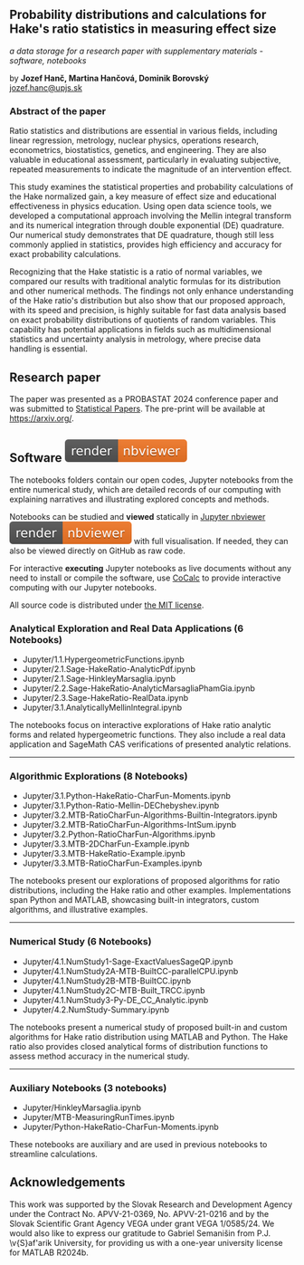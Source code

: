 ## Probability distributions and calculations for Hake's ratio statistics in measuring effect size
*a data storage for a research paper with supplementary materials - software, notebooks*

by **Jozef Hanč, Martina Hančová, Dominik Borovský**  
<jozef.hanc@upjs.sk>

### Abstract of the paper

Ratio statistics and distributions are essential in various fields, including linear regression, metrology, nuclear physics, operations research, econometrics, biostatistics, genetics, and engineering. They are also valuable in educational assessment, particularly in evaluating subjective, repeated measurements to indicate the magnitude of an intervention effect. 

This study examines the statistical properties and probability calculations of the Hake normalized gain, a key measure of effect size and educational effectiveness in physics education. Using open data science tools, we developed a computational approach involving the Mellin integral transform and its numerical integration through double exponential (DE) quadrature. Our numerical study demonstrates that DE quadrature, though still less commonly applied in statistics, provides high efficiency and accuracy for exact probability calculations. 

Recognizing that the Hake statistic is a ratio of normal variables, we compared our results with traditional analytic formulas for its distribution and other numerical methods. The findings not only enhance understanding of the Hake ratio's distribution but also show that our proposed approach, with its speed and precision, is highly suitable for fast data analysis based on exact probability distributions of quotients of random variables. This capability has potential applications in fields such as multidimensional statistics and uncertainty analysis in metrology, where precise data handling is essential.

## Research paper 

The paper was presented as a PROBASTAT 2024 conference paper and was submitted to [Statistical Papers](https://link.springer.com/journal/362). The pre-print will be available at <https://arxiv.org/>.

## Software [![render in nbviewer](figures/nbviewer_badge.svg)](https://nbviewer.org/github/JupyterPER/HakeRatio/tree/main/) 

The notebooks folders contain our open codes, Jupyter notebooks from the entire numerical study, which are detailed records of our computing 
with explaining narratives and illustrating explored concepts and methods. 

Notebooks can be studied and **viewed** statically in [Jupyter nbviewer](https://nbviewer.org/github/JupyterPER/HakeRatio/tree/main/) [![render in nbviewer](figures/nbviewer_badge.svg)](https://nbviewer.org/github/JupyterPER/HakeRatio/tree/main/) with full visualisation. If needed, they can also be viewed directly on GitHub as raw code. 

For interactive **executing** Jupyter notebooks as live documents without any need to install or compile the software, use [CoCalc](https://cocalc.com/) to provide interactive computing with our Jupyter notebooks.
 
All source code is distributed under [the MIT license](https://choosealicense.com/licenses/mit/).

### Analytical Exploration and Real Data Applications (6 Notebooks)

- Jupyter/1.1.HypergeometricFunctions.ipynb
- Jupyter/2.1.Sage-HakeRatio-AnalyticPdf.ipynb
- Jupyter/2.1.Sage-HinkleyMarsaglia.ipynb
- Jupyter/2.2.Sage-HakeRatio-AnalyticMarsagliaPhamGia.ipynb
- Jupyter/2.3.Sage-HakeRatio-RealData.ipynb
- Jupyter/3.1.AnalyticallyMellinlntegral.ipynb

The notebooks focus on interactive explorations of Hake ratio analytic forms and related hypergeometric functions. They also include a real data application and SageMath CAS verifications of presented analytic relations. 

---

### Algorithmic Explorations (8 Notebooks)

- Jupyter/3.1.Python-HakeRatio-CharFun-Moments.ipynb
- Jupyter/3.1.Python-Ratio-Mellin-DEChebyshev.ipynb
- Jupyter/3.2.MTB-RatioCharFun-Algorithms-Builtin-Integrators.ipynb
- Jupyter/3.2.MTB-RatioCharFun-Algorithms-IntSum.ipynb
- Jupyter/3.2.Python-RatioCharFun-Algorithms.ipynb
- Jupyter/3.3.MTB-2DCharFun-Example.ipynb
- Jupyter/3.3.MTB-HakeRatio-Example.ipynb
- Jupyter/3.3.MTB-RatioCharFun-Examples.ipynb

The notebooks present our explorations of proposed algorithms for ratio distributions, including the Hake ratio and other examples. Implementations span Python and MATLAB, showcasing built-in integrators, custom algorithms, and illustrative examples.

---

### Numerical Study (6 Notebooks)

- Jupyter/4.1.NumStudy1-Sage-ExactValuesSageQP.ipynb
- Jupyter/4.1.NumStudy2A-MTB-BuiltCC-parallelCPU.ipynb
- Jupyter/4.1.NumStudy2B-MTB-BuiltCC.ipynb
- Jupyter/4.1.NumStudy2C-MTB-Built\_TRCC.ipynb
- Jupyter/4.1.NumStudy3-Py-DE\_CC\_Analytic.ipynb
- Jupyter/4.2.NumStudy-Summary.ipynb

The notebooks present a numerical study of proposed built-in and custom algorithms for Hake ratio distribution using MATLAB and Python. The Hake ratio also provides closed analytical forms of distribution functions to assess method accuracy in the numerical study.

---

### Auxiliary Notebooks (3 notebooks)

- Jupyter/HinkleyMarsaglia.ipynb
- Jupyter/MTB-MeasuringRunTimes.ipynb
- Jupyter/Python-HakeRatio-CharFun-Moments.ipynb

These notebooks are auxiliary and are used in previous notebooks to streamline calculations.

## Acknowledgements

This work was supported by the Slovak Research and Development Agency under the Contract 
No. APVV-21-0369, No. APVV-21-0216 and by the Slovak Scientific Grant Agency VEGA under grant VEGA 1/0585/24.
We would also like to express our gratitude to Gabriel Semanišin from P.J. \v{S}af\'arik University, 
for providing us with a one-year university license for MATLAB R2024b.
